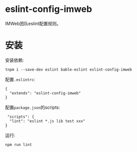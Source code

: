 # eslint-config-imweb
IMWeb团队eslint配置规则。

# 安装
安装依赖:

	tnpm i --save-dev eslint bable-eslint eslint-config-imweb

配置`.eslintrc`:

	{
	  "extends": "eslint-config-imweb"
	}

配置`package.json`的scripts:

	 "scripts": {
	  "lint": "eslint *.js lib test xxx"
	}

运行:

	npm run lint